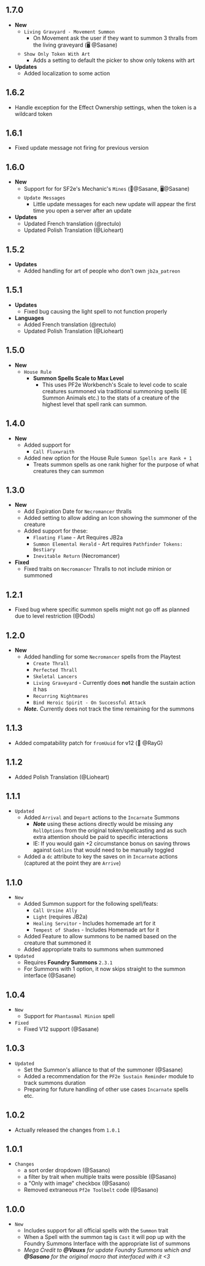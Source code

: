 ## 1.7.0

- **New**
  - `Living Gravyard - Movement Summon`
    - On Movement ask the user if they want to summon 3 thralls from the living graveyard (🖥️ @Sasane)
  - `Show Only Token With Art`
    - Adds a setting to default the picker to show only tokens with art
- **Updates**
  - Added localization to some action

## 1.6.2

- Handle exception for the Effect Ownership settings, when the token is a wildcard token

## 1.6.1

- Fixed update message not firing for previous version

## 1.6.0

- **New**
  - Support for for SF2e's Mechanic's `Mines` (🎨@Sasane, 🖥️@Sasane)
  - `Update Messages`
    - Little update messages for each new update will appear the first time you open a server after an update
- **Updates**
  - Updated French translation (@rectulo)
  - Updated Polish Translation (@Lioheart)

## 1.5.2

- **Updates**
  - Added handling for art of people who don't own `jb2a_patreon`

## 1.5.1

- **Updates**
  - Fixed bug causing the light spell to not function properly
- **Languages**
  - Added French translation (@rectulo)
  - Updated Polish Translation (@Lioheart)

## 1.5.0

- **New**
  - `House Rule`
    - **Summon Spells Scale to Max Level**
      - This uses PF2e Workbench's Scale to level code to scale creatures summoned via traditional summoning spells (IE Summon Animals etc.) to the stats of a creature of the highest level that spell rank can summon.

## 1.4.0

- **New**
  - Added support for
    - `Call Fluxwraith`
  - Added new option for the House Rule `Summon Spells are Rank + 1`
    - Treats summon spells as one rank higher for the purpose of what creatures they can summon

## 1.3.0

- **New**
  - Add Expiration Date for `Necromancer` thralls
  - Added setting to allow adding an Icon showing the summoner of the creature
  - Added support for these:
    - `Floating Flame` - Art Requires JB2a
    - `Summon Elemental Herald` - Art requires `Pathfinder Tokens: Bestiary`
    - `Inevitable Return` (Necromancer)
- **Fixed**
  - Fixed traits on `Necromancer` Thralls to not include minion or summoned

## 1.2.1

- Fixed bug where specific summon spells might not go off as planned due to level restriction (@Dods)

## 1.2.0

- **New**
  - Added handling for some `Necromancer` spells from the Playtest
    - `Create Thrall`
    - `Perfected Thrall`
    - `Skeletal Lancers`
    - `Living Graveyard` - Currently does **not** handle the sustain action it has
    - `Recurring Nightmares`
    - `Bind Heroic Spirit - On Successful Attack`
  - **_Note._** Currently does not track the time remaining for the summons

## 1.1.3

- Added compatability patch for `fromUuid` for v12 (🐛 @RayG)

## 1.1.2

- Added Polish Translation (@Lioheart)

## 1.1.1

- `Updated`
  - Added `Arrival` and `Depart` actions to the `Incarnate` Summons
    - **_Note_** using these actions directly would be missing any `RollOptions` from the original token/spellcasting and as such extra attention should be paid to specific interactions
    - IE: If you would gain +2 circumstance bonus on saving throws against `Goblins` that would need to be manually toggled
  - Added a `dc` attribute to key the saves on in `Incarnate` actions (captured at the point they are `Arrive`)

## 1.1.0

- `New`
  - Added Summon support for the following spell/feats:
    - `Call Ursine Ally`
    - `Light` (requires JB2a)
    - `Healing Servitor` - Includes homemade art for it
    - `Tempest of Shades` - Includes Homemade art for it
  - Added Feature to allow summons to be named based on the creature that summoned it
  - Added appropriate traits to summons when summoned
- `Updated`
  - Requires **Foundry Summons** `2.3.1`
  - For Summons with 1 option, it now skips straight to the summon interface (@Sasane)

## 1.0.4

- `New`
  - Support for `Phantasmal Minion` spell
- `Fixed`
  - Fixed V12 support (@Sasane)

## 1.0.3

- `Updated`
  - Set the Summon's alliance to that of the summoner (@Sasane)
  - Added a recommendation for the `PF2e Sustain Reminder` module to track summons duration
  - Preparing for future handling of other use cases `Incarnate` spells etc.

## 1.0.2

- Actually released the changes from `1.0.1`

## 1.0.1

- `Changes`
  - a sort order dropdown (@Sasano)
  - a filter by trait when multiple traits were possible (@Sasano)
  - a "Only with image" checkbox (@Sasano)
  - Removed extraneous `Pf2e Toolbelt` code (@Sasano)

## 1.0.0

- `New`
  - Includes support for all official spells with the `Summon` trait
  - When a Spell with the summon tag is `Cast` it will pop up with the Foundry Summons Interface with the appropriate list of summons
  - _Mega Credit to **@Vauxs** for update Foundry Summons which and **@Sasano** for the original macro that interfaced with it <3_
